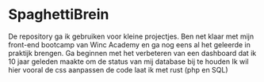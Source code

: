 # SpaghettiBrein
De repository ga ik gebruiken voor kleine projectjes.
Ben net klaar met mijn front-end bootcamp van Winc Academy en ga nog eens al het geleerde in praktijk brengen.
Ga beginnen met het verbeteren van een dashboard dat ik 10 jaar geleden maakte om de status van mij database bij te houden
Ik wil hier vooral de css aanpassen de code laat ik met rust (php en SQL)
